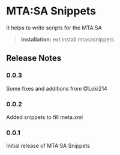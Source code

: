# MTA:SA Snippets

It helps to write scripts for the MTA:SA

> **Installation:**
ext install mtasasnippets

## Release Notes

### 0.0.3

Some fixes and additions from @Loki214

### 0.0.2

Added snippets to fill meta.xml

### 0.0.1

Initial release of MTA:SA Snippets
